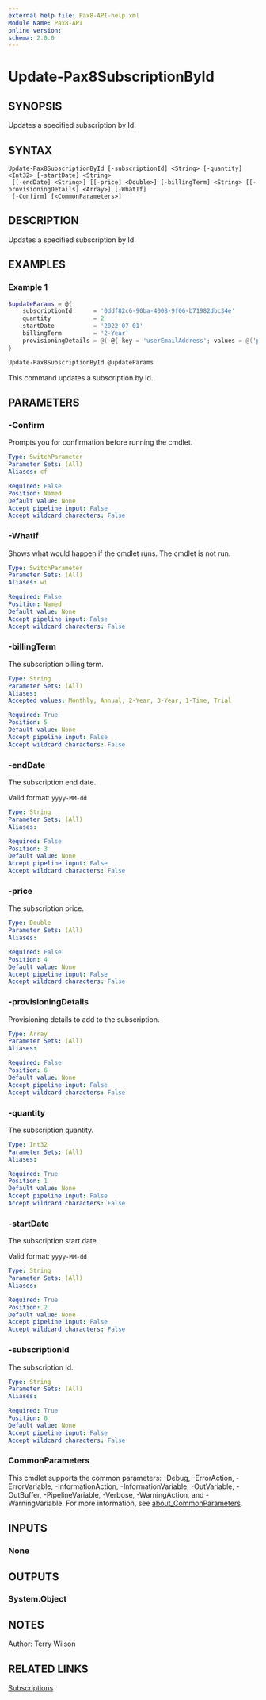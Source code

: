 ```yaml
---
external help file: Pax8-API-help.xml
Module Name: Pax8-API
online version:
schema: 2.0.0
---
```


# Update-Pax8SubscriptionById

## SYNOPSIS
Updates a specified subscription by Id.

## SYNTAX

```
Update-Pax8SubscriptionById [-subscriptionId] <String> [-quantity] <Int32> [-startDate] <String>
 [[-endDate] <String>] [[-price] <Double>] [-billingTerm] <String> [[-provisioningDetails] <Array>] [-WhatIf]
 [-Confirm] [<CommonParameters>]
```

## DESCRIPTION
Updates a specified subscription by Id.

## EXAMPLES

### Example 1
```powershell
$updateParams = @{
    subscriptionId      = '0ddf82c6-90ba-4008-9f06-b71982dbc34e'
    quantity            = 2
    startDate           = '2022-07-01'
    billingTerm         = '2-Year'
    provisioningDetails = @( @{ key = 'userEmailAddress'; values = @('pgibbons@initech.lumbergh.co') } )
}

Update-Pax8SubscriptionById @updateParams
```

This command updates a subscription by Id.

## PARAMETERS

### -Confirm
Prompts you for confirmation before running the cmdlet.

```yaml
Type: SwitchParameter
Parameter Sets: (All)
Aliases: cf

Required: False
Position: Named
Default value: None
Accept pipeline input: False
Accept wildcard characters: False
```

### -WhatIf
Shows what would happen if the cmdlet runs.
The cmdlet is not run.

```yaml
Type: SwitchParameter
Parameter Sets: (All)
Aliases: wi

Required: False
Position: Named
Default value: None
Accept pipeline input: False
Accept wildcard characters: False
```

### -billingTerm
The subscription billing term.

```yaml
Type: String
Parameter Sets: (All)
Aliases:
Accepted values: Monthly, Annual, 2-Year, 3-Year, 1-Time, Trial

Required: True
Position: 5
Default value: None
Accept pipeline input: False
Accept wildcard characters: False
```

### -endDate
The subscription end date.

Valid format: `yyyy-MM-dd`

```yaml
Type: String
Parameter Sets: (All)
Aliases:

Required: False
Position: 3
Default value: None
Accept pipeline input: False
Accept wildcard characters: False
```

### -price
The subscription price.

```yaml
Type: Double
Parameter Sets: (All)
Aliases:

Required: False
Position: 4
Default value: None
Accept pipeline input: False
Accept wildcard characters: False
```

### -provisioningDetails
Provisioning details to add to the subscription.

```yaml
Type: Array
Parameter Sets: (All)
Aliases:

Required: False
Position: 6
Default value: None
Accept pipeline input: False
Accept wildcard characters: False
```

### -quantity
The subscription quantity.

```yaml
Type: Int32
Parameter Sets: (All)
Aliases:

Required: True
Position: 1
Default value: None
Accept pipeline input: False
Accept wildcard characters: False
```

### -startDate
The subscription start date.

Valid format: `yyyy-MM-dd`

```yaml
Type: String
Parameter Sets: (All)
Aliases:

Required: True
Position: 2
Default value: None
Accept pipeline input: False
Accept wildcard characters: False
```

### -subscriptionId
The subscription Id.

```yaml
Type: String
Parameter Sets: (All)
Aliases:

Required: True
Position: 0
Default value: None
Accept pipeline input: False
Accept wildcard characters: False
```

### CommonParameters
This cmdlet supports the common parameters: -Debug, -ErrorAction, -ErrorVariable, -InformationAction, -InformationVariable, -OutVariable, -OutBuffer, -PipelineVariable, -Verbose, -WarningAction, and -WarningVariable. For more information, see [about_CommonParameters](http://go.microsoft.com/fwlink/?LinkID=113216).

## INPUTS

### None

## OUTPUTS

### System.Object
## NOTES
Author: Terry Wilson

## RELATED LINKS

[Subscriptions](https://docs.pax8.com/api/v1#tag/Subscriptions)
